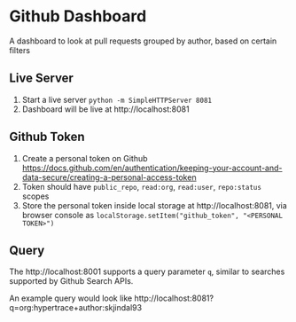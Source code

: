 # Github Dashboard

A dashboard to look at pull requests grouped by author, based on certain filters

## Live Server

1. Start a live server `python -m SimpleHTTPServer 8081`
2. Dashboard will be live at http://localhost:8081

## Github Token

1. Create a personal token on Github https://docs.github.com/en/authentication/keeping-your-account-and-data-secure/creating-a-personal-access-token
2. Token should have `public_repo`, `read:org`, `read:user`, `repo:status` scopes
3. Store the personal token inside local storage at http://localhost:8081, via browser console as `localStorage.setItem("github_token", "<PERSONAL TOKEN>")`

## Query

The http://localhost:8001 supports a query parameter `q`, similar to searches supported by Github Search APIs.

An example query would look like
http://localhost:8081?q=org:hypertrace+author:skjindal93
